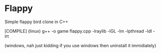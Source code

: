 # Flappy
Simple flappy bird clone in C++

[COMPILE]
(linux)
g++ -o game flappy.cpp -lraylib -lGL -lm -lpthread -ldl -lrt 

(windows, nah just kidding if you use windows then uninstall it immidiately)
